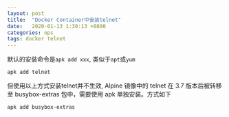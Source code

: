 ```yaml
---
layout: post
title:  "Docker Container中安装telnet"
date:   2020-01-13 1:30:13 +0800
categories: ops
tags: docker telnet
---
```


默认的安装命令是`apk add xxx`, 类似于`apt`或`yum`

```shell script
apk add telnet
```

但使用以上方式安装telnet并不生效, Alpine 镜像中的 telnet 在 3.7 版本后被转移至 busybox-extras 包中，需要使用 apk 单独安装。方式如下

```shell script
apk add busybox-extras
```
